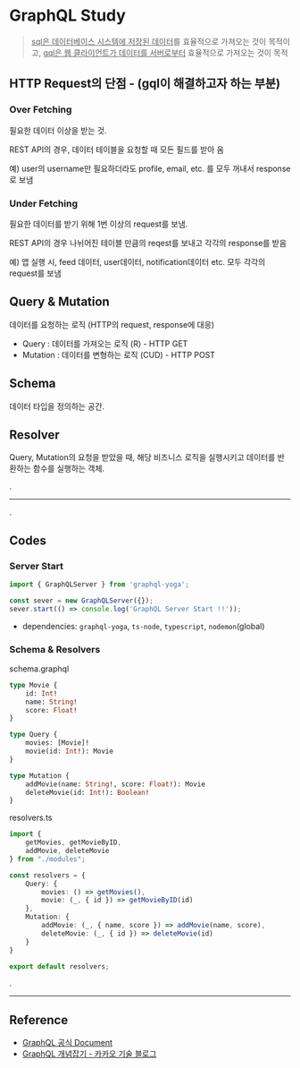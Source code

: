 # GraphQL Study

><u>sql은 데이터베이스 시스템에 저장된 데이터</u>를 효율적으로 가져오는 것이 목적이고, <u>gql은 웹 클라이언트가 데이터를 서버로부터</u> 효율적으로 가져오는 것이 목적

## HTTP Request의 단점 - (gql이 해결하고자 하는 부분)

### Over Fetching

필요한 데이터 이상을 받는 것.

REST API의 경우, 데이터 테이블을 요청할 때 모든 필드를 받아 옴

예) user의 username만 필요하더라도 profile, email, etc. 를 모두 꺼내서 response로 보냄

### Under Fetching

필요한 데이터를 받기 위해 1번 이상의 request를 보냄.

REST API의 경우 나뉘어진 테이블 만큼의 reqest를 보내고 각각의 response를 받음

예) 앱 실행 시, feed 데이터, user데이터, notification데이터 etc. 모두 각각의 request를 보냄

## Query & Mutation
데이터를 요청하는 로직 (HTTP의 request, response에 대응)
* Query : 데이터를 가져오는 로직 (R) - HTTP GET
* Mutation : 데이터를 변형하는 로직 (CUD) - HTTP POST

## Schema
데이터 타입을 정의하는 공간.


## Resolver
Query, Mutation의 요청을 받았을 때, 해당 비즈니스 로직을 실행시키고 데이터를 반환하는 함수를 실행하는 객체.

.

---

.

## Codes

### Server Start
```typescript
import { GraphQLServer } from 'graphql-yoga';

const sever = new GraphQLServer({});
sever.start(() => console.log('GraphQL Server Start !!'));
```
* dependencies: `graphql-yoga`, `ts-node`, `typescript`, `nodemon`(global)

### Schema & Resolvers
schema.graphql
```graphql
type Movie {
    id: Int!
    name: String!
    score: Float!
}

type Query {
    movies: [Movie]!
    movie(id: Int!): Movie
}

type Mutation {
    addMovie(name: String!, score: Float!): Movie
    deleteMovie(id: Int!): Boolean!
}
```

resolvers.ts
```typescript
import { 
    getMovies, getMovieByID,
    addMovie, deleteMovie
} from "./modules";

const resolvers = {
    Query: {
        movies: () => getMovies(),
        movie: (_, { id }) => getMovieByID(id)
    },
    Mutation: {
        addMovie: (_, { name, score }) => addMovie(name, score),
        deleteMovie: (_, { id }) => deleteMovie(id)
    }
}

export default resolvers;
```

.

---

## Reference

* [GraphQL 공식 Document](https://graphql-kr.github.io/learn/)
* [GraphQL 개념잡기 - 카카오 기술 블로그](https://tech.kakao.com/2019/08/01/graphql-basic/)
